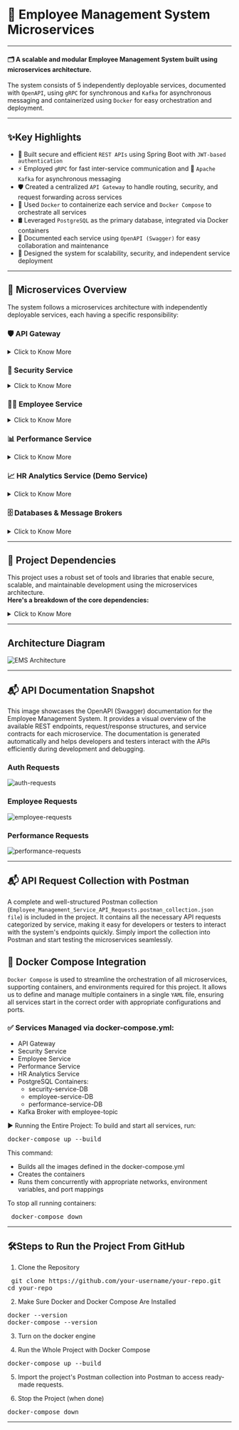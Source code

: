 # 🏬 Employee Management System Microservices
---

#### 🗂️ A scalable and modular Employee Management System built using microservices architecture. 
The system consists of 5 independently deployable services, documented with `OpenAPI`, 
using `gRPC` for synchronous and `Kafka` for asynchronous messaging and containerized using `Docker` for easy orchestration and deployment.

---
## ✨Key Highlights
- 🔐 Built secure and efficient `REST APIs` using Spring Boot with `JWT-based authentication`
- ⚡ Employed `gRPC` for fast inter-service communication and 📩 `Apache Kafka` for asynchronous messaging
- 🛡️ Created a centralized `API Gateway` to handle routing, security, and request forwarding across services
- 🐳 Used `Docker` to containerize each service and `Docker Compose` to orchestrate all services 
- 🛢️ Leveraged `PostgreSQL` as the primary database, integrated via Docker containers
- 📃 Documented each service using `OpenAPI (Swagger)` for easy collaboration and maintenance
- 🧱 Designed the system for scalability, security, and independent service deployment
---
## 🧩 Microservices Overview
The system follows a microservices architecture with independently deployable services, each having a specific responsibility:

### 🛡️ API Gateway
<details>
<summary>  Click to Know More </summary>
  
  <br>
  
- Acts as the entry point for all client requests.
- Uses a custom `GatewayFilter` to validate JWT tokens and forward requests securely to appropriate microservices.
- Ensures centralized security and request routing.

</details>



### 🔐 Security Service
<details>
<summary> Click to Know More </summary>
  
  <br>
  
- Handles authentication and authorization using JWT (JSON Web Tokens).
- Provides endpoints for token generation and validation.
- Persists authentication-related data in a PostgreSQL database (`security-service-DB`).

</details>






### 👨‍💼 Employee Service
<details>
<summary>  Click to Know More </summary>
  
  <br>
  
- Responsible for CRUD operations on employee data.
- On creation of an employee:
  - Sends a gRPC request to `performance-service` to create a performance record.
  - Publishes an event on the Kafka `employee topic` for asynchronous processing.
  - Uses PostgreSQL (`employee-service-DB`) for data persistence.
- On deletion of an employee:
  - deletes the employee record from `employee-service-DB`
  - Sends a gRPC request to `performance-service` to delete a performance record.

</details>



### 📊 Performance Service
<details>
<summary> Click to Know More </summary>
  
  <br>
  
- Manages performance reviews of employees.
- Supports updating, retrieving performance data.
- Accepts gRPC calls from the `employee-service` for creation and deletion of performance record.
- Data is stored in PostgreSQL (`performance-service-DB`).

</details>





### 📈 HR Analytics Service (Demo Service)
<details>
<summary>  Click to Know More </summary>
  
  <br>
  
- Demonstrates event-driven microservice communication.
- Consumes create employee events from the Kafka `employee-topic`.
- Showcases real-time data syncing using Kafka-based message consumption.

</details>



### 🗄️ Databases & Message Brokers
<details>
  This system uses Dockerized databases and Kafka for seamless integration and scaling.
  
<summary>  Click to Know More </summary>
  
  <br>
  
- #### 🗃️ PostgreSQL Containers
  Each core service has its own dedicated PostgreSQL database container:
  - `security-service-DB` – Stores valid authenticated users from SQL script.
  - `employee-service-DB` – Stores employee information and records.
  - `performance-service-DB` – Stores performance-related data for employees.

#### 🔁 Kafka Infrastructure
- Kafka Broker runs inside a container to handle real-time messaging.
- Maintains a topic named `employee-topic` which:
  - Receives events from `employee-service` on employee creation.
  - Is consumed by services like `hr-analytics-service` for analytics and further processing.

</details>

---

## 🧩 Project Dependencies
This project uses a robust set of tools and libraries that enable secure, scalable, and maintainable development using the microservices architecture.   
**Here's a breakdown of the core dependencies:**

<details>
<summary>  Click to Know More </summary>
  
  <br>
  
- 🖥️ Backend Frameworks & Libraries
  - `Spring Boot` — Simplifies the bootstrapping and development of Spring-based applications with minimal configuration.
  - `Spring DevTools` — Enables hot reloading and automatic restarts for a faster development experience.
  - `Spring Security` — Provides comprehensive security features, including authentication, authorization, and protection against common vulnerabilities.
  - `Spring Data JPA` — Simplifies database operations using Java Persistence API with minimal boilerplate code.
  - `Spring Cloud Gateway` — A lightweight API Gateway built on Spring Boot for routing, filtering, and securing requests across services.
  - `Spring Web` — Supports RESTful API development using Spring MVC.

- 🔐 Security
  - `Validation` — Ensures input data adheres to expected formats using annotations like @Valid and @NotNull.
  - `JWT (JSON Web Token)` — Used for securely transmitting information between parties, especially for stateless authentication.
    
- ⚡ Inter-Service Communication
  - `Protobuf (Protocol Buffers)` — A language-neutral, platform-neutral extensible mechanism for serializing structured data (used in gRPC).
  - `gRPC` — A high-performance, open-source universal RPC framework for inter-service communication.

- 📡 Event Streaming
  - `Kafka` — Used for distributed event streaming; enables asynchronous communication between microservices using topics.

- 🐳 Containerization
  - `Docker` — Containerizes each service for consistent environments across development and production.
  - `Docker Compose` — Orchestrates multiple containers including microservices, databases, and Kafka broker using a single YAML file.

- 🛠️ Build & Dependency Management
  - `Maven` — Handles project builds, dependencies, and plugin management using a centralized pom.xml.

- 🛢️ Database & Drivers
  - `PostgreSQL Driver` — JDBC driver for connecting to PostgreSQL databases used by microservices.

- 📄 API Documentation
  - `OpenAPI / Swagger` — Automatically generates interactive API documentation for REST endpoints.

</details>


---

## Architecture Diagram
![EMS Architecture](images/Architecture_Diagram.png)

---

## 📬 API Documentation Snapshot
This image showcases the OpenAPI (Swagger) documentation for the Employee Management System.
It provides a visual overview of the available REST endpoints, request/response structures, and service contracts for each microservice.
The documentation is generated automatically and helps developers and testers interact with the APIs efficiently during development and debugging.

### Auth Requests
![auth-requests](images/auth-controller-requests.png)

### Employee Requests
![employee-requests](images/employee-controller-requests.PNG)

### Performance Requests
![performance-requests](images/performance-controller-requests.PNG)

---

## 📬 API Request Collection with Postman
A complete and well-structured Postman collection (`Employee_Management_Service_API_Requests.postman_collection.json file`) is included in the project. It contains all the necessary API requests categorized by service, making it easy for developers or testers to interact with the system's endpoints quickly.
Simply import the collection into Postman and start testing the microservices seamlessly.

## 🐳 Docker Compose Integration
`Docker Compose` is used to streamline the orchestration of all microservices, supporting containers, and environments required for this project. It allows us to define and manage multiple containers in a single `YAML` file, ensuring all services start in the correct order with appropriate configurations and ports.

### ✅ Services Managed via docker-compose.yml:
- API Gateway
- Security Service
- Employee Service
- Performance Service
- HR Analytics Service
- PostgreSQL Containers:
  - security-service-DB
  - employee-service-DB
  - performance-service-DB
- Kafka Broker with employee-topic

▶️ Running the Entire Project:
To build and start all services, run:
<pre>docker-compose up --build</pre>
This command:
- Builds all the images defined in the docker-compose.yml
- Creates the containers
- Runs them concurrently with appropriate networks, environment variables, and port mappings

To stop all running containers:
<pre> docker-compose down </pre>

---

## 🛠️Steps to Run the Project From GitHub

1. Clone the Repository
<pre> git clone https://github.com/your-username/your-repo.git
cd your-repo </pre>

2. Make Sure Docker and Docker Compose Are Installed
<pre>docker --version
docker-compose --version</pre>

3. Turn on the docker engine

4. Run the Whole Project with Docker Compose
<pre>docker-compose up --build
</pre>

5. Import the project's Postman collection into Postman to access ready-made requests.

6. Stop the Project (when done)
<pre>docker-compose down
</pre>

---
